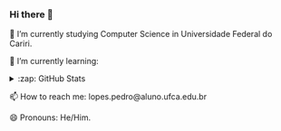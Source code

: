 ### Hi there 👋

<p> 🔭 I’m currently studying Computer Science in Universidade Federal do Cariri. </p>
<p> 🌱 I’m currently learning: </p>
<details>
  <summary>:zap: GitHub Stats</summary>

  <img align="left" alt="predohenr's GitHub Stats" src="github-readme-stats-beta-ten-19.vercel.app/api?username=predohenr&show_icons=true&hide_border=false&title_color=ff652f&icon_color=FFE400&bg_color=09131B&text_color=ffffff&border_color=0c1a25" />

</details>
<p> 📫 How to reach me: lopes.pedro@aluno.ufca.edu.br </p>
<p> 😄 Pronouns: He/Him. </p>
